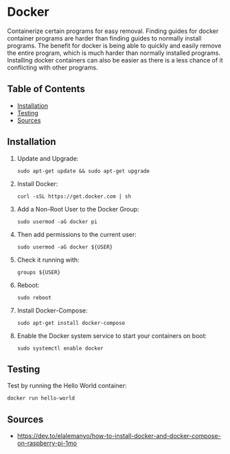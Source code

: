 # Docker 
Containerize certain programs for easy removal. Finding guides for docker container programs are harder than finding guides to normally install programs. The benefit for docker is being able to quickly and easily remove the entire program, which is much harder than normally installed programs. Installing docker containers can also be easier as there is a less chance of it conflicting with other programs.
## Table of Contents
- [Installation](#installation)
- [Testing](#testing)
- [Sources](#sources)
## Installation
1. Update and Upgrade:
    ```
    sudo apt-get update && sudo apt-get upgrade
    ```
2. Install Docker:
    ```
    curl -sSL https://get.docker.com | sh
    ```
3. Add a Non-Root User to the Docker Group:
    ```
    sudo usermod -aG docker pi
    ```
4. Then add permissions to the current user:
    ```
    sudo usermod -aG docker ${USER}
    ```
5. Check it running with:
    ```
    groups ${USER}
    ```
6. Reboot:
    ```
    sudo reboot
    ```
7. Install Docker-Compose:
    ```
    sudo apt-get install docker-compose
    ```
8. Enable the Docker system service to start your containers on boot:
    ```
    sudo systemctl enable docker
    ```
## Testing
Test by running the Hello World container:
```
docker run hello-world
```
## Sources
* https://dev.to/elalemanyo/how-to-install-docker-and-docker-compose-on-raspberry-pi-1mo
